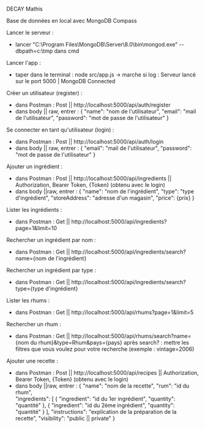 DECAY Mathis

Base de données en local avec MongoDB Compass

Lancer le serveur :
 - lancer "C:\Program Files\MongoDB\Server\8.0\bin\mongod.exe" --dbpath=c:\tmp          dans cmd

Lancer l'app : 
 - taper dans le terminal : node src/app.js -> marche si log : Serveur lancé sur le port 5000 | MongoDB Connected

Créer un utilisateur (register) :
 - dans Postman : Post || http://localhost:5000/api/auth/register
 - dans body || raw, entrer : {
                                    "name": "nom de l'utilisateur",
                                    "email": "mail de l'utilisateur",
                                    "password": "mot de passe de l'utilisateur"
                                }

Se connecter en tant qu'utilisateur (login) :
 - dans Postman : Post || http://localhost:5000/api/auth/login
 - dans body || raw, entrer : {
                                "email": "mail de l'utilisateur", 
                                "password": "mot de passe de l'utilisateur"
                            }

Ajouter un ingrédient :
  - dans Postman : Post || http://localhost:5000/api/ingredients || Authorization, Bearer Token, {Token} (obtenu avec le login)
  - dans body ||raw, entrer : {
                                "name": "nom de l'ingrédient",
                                "type": "type d'ingrédient",
                                "storeAddress": "adresse d'un magasin",
                                "price": {prix}
                                }

Lister les ingrédients :
  - dans Postman : Get || http://localhost:5000/api/ingredients?page=1&limit=10

Rechercher un ingrédient par nom :
  - dans Postman : Get || http://localhost:5000/api/ingredients/search?name={nom de l'ingrédient}

Rechercher un ingrédient par type :
  - dans Postman : Get || http://localhost:5000/api/ingredients/search?type={type d'ingrédient}

Lister les rhums :
  - dans Postman : Get || http://localhost:5000/api/rhums?page=1&limit=5

Rechercher un rhum :
  - dans Postman : Get || http://localhost:5000/api/rhums/search?name={nom du rhum}&type=Rhum&pays={pays}
  après search? : mettre les filtres que vous voulez pour votre recherche (exemple : vintage=2006)

Ajouter une recette :
  - dans Postman : Post || http://localhost:5000/api/recipes || Authorization, Bearer Token, {Token} (obtenu avec le login)
  - dans body ||raw, entrer : {
                                "name": "nom de la recette",
                                "rum": "id du rhum",  
                                "ingredients": [
                                    { "ingredient": "id du 1er ingrédient", "quantity": "quantité" },
                                    { "ingredient": "id du 2ème ingrédient", "quantity": "quantité" }
                                ],
                                "instructions": "explication de la préparation de la recette",
                                "visibility": "public || private"
                                }